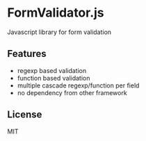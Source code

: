 FormValidator.js
================

Javascript library for form validation

## Features

* regexp based validation
* function based validation
* multiple cascade regexp/function per field
* no dependency from other framework

## License 

MIT
